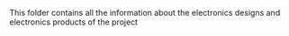 This folder contains all the information about the electronics designs and electronics products of the project 
